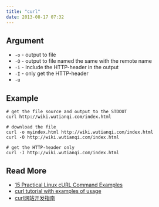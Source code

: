 ```yaml
---
title: "curl"
date: 2013-08-17 07:32
---
```



## Argument ##

* `-o` - output to file
* `-O` - output to file named the same with the remote name
* `-i` - Include the HTTP-header in the output
* `-I` - only get the HTTP-header
* `-u`

## Example ##

	# get the file source and output to the STDOUT
	curl http://wiki.wutianqi.com/index.html

	# download the file
	curl -o myindex.html http://wiki.wutianqi.com/index.html
	curl -O http://wiki.wutianqi.com/index.html

	# get the HTTP-header only
	curl -I http://wiki.wutianqi.com/index.html


## Read More ##

* [15 Practical Linux cURL Command Examples](http://www.thegeekstuff.com/2012/04/curl-examples/)
* [curl tutorial with examples of usage](http://www.yilmazhuseyin.com/blog/dev/curl-tutorial-examples-usage)
* [curl网站开发指南](http://www.ruanyifeng.com/blog/2011/09/curl.html)

